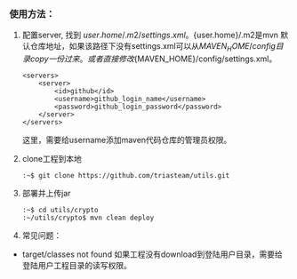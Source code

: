 ### 使用方法：
1. 配置server,  找到 ${user.home}/.m2/settings.xml。${user.home}/.m2是mvn 默认仓库地址，如果该路径下没有settings.xml可以从${MAVEN_HOME}/config目录copy一份过来。或者直接修改${MAVEN_HOME}/config/settings.xml。
    ```
    <servers>
        <server>
            <id>github</id>
            <username>github_login_name</username>
            <password>github_login_password</password>
        </server>
    </servers>
    ```
    这里，需要给username添加maven代码仓库的管理员权限。
2. clone工程到本地
    ```
    :~$ git clone https://github.com/triasteam/utils.git
    ```
3. 部署并上传jar
    ```
    :~$ cd utils/crypto
    :~/utils/crypto$ mvn clean deploy
    ```

 4. 常见问题：
  - target/classes not found
    如果工程没有download到登陆用户目录，需要给登陆用户工程目录的读写权限。
    

